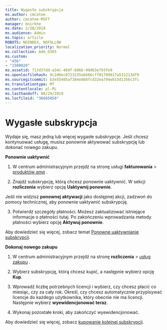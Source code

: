 ```yaml
---
title: Wygasłe subskrypcja
ms.author: cmcatee
author: cmcatee-MSFT
manager: mnirkhe
ms.date: 2/28/2018
ms.audience: Admin
ms.topic: article
ROBOTS: NOINDEX, NOFOLLOW
localization_priority: Normal
ms.collection: Adm_O365
ms.custom:
- "456"
- "1500020"
ms.assetid: 713d37dd-a34c-469f-b96b-99d63e793fe9
ms.openlocfilehash: 9c2d0ec8723235eb666cff01789817a531213df9
ms.sourcegitcommit: b3e55405af384e868fcd32ea794eb15d1356c3fc
ms.translationtype: MT
ms.contentlocale: pl-PL
ms.lasthandoff: 08/29/2019
ms.locfileid: "36665050"
---
```

# <a name="expired-subscription"></a>Wygasłe subskrypcja

Wydaje się, masz jedną lub więcej wygasłe subskrypcje. Jeśli chcesz kontynuować usługę, musisz ponownie aktywować subskrypcję lub dokonać nowego zakupu.
  
**Ponownie uaktywnić**
  
1. W centrum administracyjnym przejdź na stronę usługi **fakturowania** \> [produktów _amp_](https://go.microsoft.com/fwlink/p/?linkid=842054) .

2. Znajdź subskrypcję, którą chcesz ponownie uaktywnić. W sekcji **rozliczenia** wybierz opcję **Uaktywnij ponownie**.

Jeśli nie widzisz **ponownej aktywacji** jako dostępnej akcji, zadzwoń do pomocy technicznej, aby ponownie uaktywnić subskrypcję.

3. Potwierdź szczegóły płatności. Możesz zaktualizować istniejące informacje o płatności tutaj. Po zakończeniu wprowadzania metody płatności wybierz opcję **Aktywuj ponownie**.

Aby dowiedzieć się więcej, zobacz temat [Ponowne uaktywnianie subskrypcji](https://docs.microsoft.com/office365/admin/subscriptions-and-billing/reactivate-your-subscription).

**Dokonaj nowego zakupu**
  
1. W centrum administracyjnym przejdź na stronę **rozliczenia** \> [usług zakupu](https://go.microsoft.com/fwlink/p/?linkid=868433) .

2. Wybierz subskrypcję, którą chcesz kupić, a następnie wybierz opcję **Kup**.

3. Wprowadź liczbę potrzebnych licencji i wybierz, czy chcesz płacić co miesiąc, czy za cały rok. Określ, czy chcesz automatycznie przypisywać licencje do każdego użytkownika, który obecnie nie ma licencji. Następnie wybierz **wyewidencjonować teraz**.

4. Wykonaj pozostałe kroki, aby zakończyć wyewidencjonować.

Aby dowiedzieć się więcej, zobacz [kupowanie kolejnej subskrypcji](https://docs.microsoft.com/office365/admin/subscriptions-and-billing/buy-another-subscription).